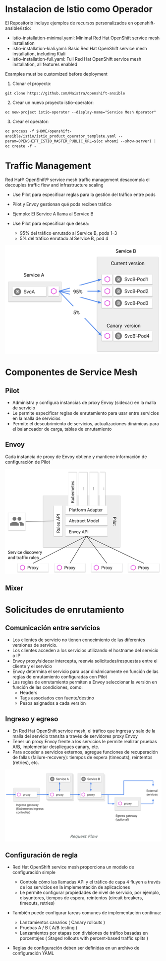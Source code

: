 # Instalacion de Istio como Operador


El Repositorio incluye ejemplos de recursos personalizados en openshift-ansible/istio:

* istio-installation-minimal.yaml: Minimal Red Hat OpenShift service mesh installation
* istio-installation-kiali.yaml: Basic Red Hat OpenShift service mesh installation, including Kiali
* istio-installation-full.yaml: Full Red Hat OpenShift service mesh installation, all features enabled

Examples must be customized before deployment

1. Clonar el proyecto:
```
git clone https://github.com/Maistra/openshift-ansible
```
2. Crear un nuevo proyecto istio-operator:
```
oc new-project istio-operator --display-name="Service Mesh Operator"
```
3. Crear el operator:
```
oc process -f $HOME/openshift-ansible/istio/istio_product_operator_template.yaml --param=OPENSHIFT_ISTIO_MASTER_PUBLIC_URL=$(oc whoami --show-server) | oc create -f -
```



# Traffic Management

Red Hat® OpenShift® service mesh traffic management desacompla el decouples traffic flow and infrastructure scaling

+ Use Pilot para especificar reglas para la gestión del tráfico entre pods
+ Pilot y Envoy gestionan qué pods reciben tráfico
+ Ejemplo: El Service A llama al Service B

+ Use Pilot para especificar que desea:
  + 95% del tráfico enrutado al Service B, pods 1–3
  + 5% del tráfico enrutado al Service B, pod 4

![Ref](tm01.png)



# Componentes de Service Mesh
## Pilot

* Administra y configura instancias de proxy Envoy (sidecar) en la malla de servicio
* Le permite especificar reglas de enrutamiento para usar entre servicios en la malla de servicios
* Permite el descubrimiento de servicios, actualizaciones dinámicas para el balanceador de carga, tablas de enrutamiento

## Envoy
Cada instancia de proxy de Envoy obtiene y mantiene información de configuración de Pilot

![Ref](tm02.png)


## Mixer

# Solicitudes de enrutamiento
## Comunicación entre servicios
+ Los clientes de servicio no tienen conocimiento de las diferentes versiones de servicio.
+ Los clientes acceden a los servicios utilizando el hostname del servicio o IP
+ Envoy proxy/sidecar intercepta, reenvia solicitudes/respuestas entre el cliente y el servicio
+ Envoy determina el servicio para usar dinámicamente en función de las reglas de enrutamiento configuradas con Pilot
+ Las reglas de enrutamiento permiten a Envoy seleccionar la versión en función de las condiciones, como:
   + Headers
   + Tags associados con fuente/destino
   + Pesos asignados a cada versión

## Ingreso y egreso
+ En Red Hat OpenShift service mesh, el tráfico que ingresa y sale de la malla del servicio transita a través de servidores proxy Envoy
+ Tener un proxy Envoy frente a los servicios le permite realizar pruebas A/B, implementar despliegues canary, etc.
+ Para acceder a servicios externos, agregue funciones de recuperación de fallas (failure-recovery): tiempos de espera (timeouts), reintentos (retries), etc.

![Ref](tm03.png)

## Configuración de regla
+ Red Hat OpenShift service mesh proporciona un modelo de configuración simple
  + Controla cómo las llamadas API y el tráfico de capa 4 fluyen a través de los servicios en la implementación de aplicaciones
  + Le permite configurar propiedades de nivel de servicio, por ejemplo,  disyuntores, tiempos de espera, reintentos (circuit breakers, timeouts, retries)
+ También puede configurar tareas comunes de implementación continua:
  + Lanzamientos canarios ( Canary rollouts )
  + Pruebas A / B ( A/B testing )
  + Lanzamientos por etapas con divisiones de tráfico basadas en porcentajes ( Staged rollouts with percent-based traffic splits )

+ Reglas de configuración deben ser definidas en un archivo de configuración YAML

